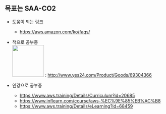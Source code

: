 ## 목표는 SAA-CO2

* 도움이 되는 링크
    * https://aws.amazon.com/ko/faqs/

* 책으로 공부중 <br>
<img width="100" src="images/aws_discovery_book.png"> :  http://www.yes24.com/Product/Goods/69304366

* 인강으로 공부중
    * https://www.aws.training/Details/Curriculum?id=20685
    * https://www.inflearn.com/course/aws-%EC%9E%85%EB%AC%B8
    * https://www.aws.training/Details/eLearning?id=68459
